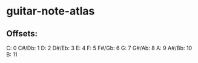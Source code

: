 # guitar-note-atlas

## Offsets:
C: 0
C#/Db: 1
D: 2
D#/Eb: 3
E: 4
F: 5
F#/Gb: 6
G: 7
G#/Ab: 8
A: 9
A#/Bb: 10
B: 11
